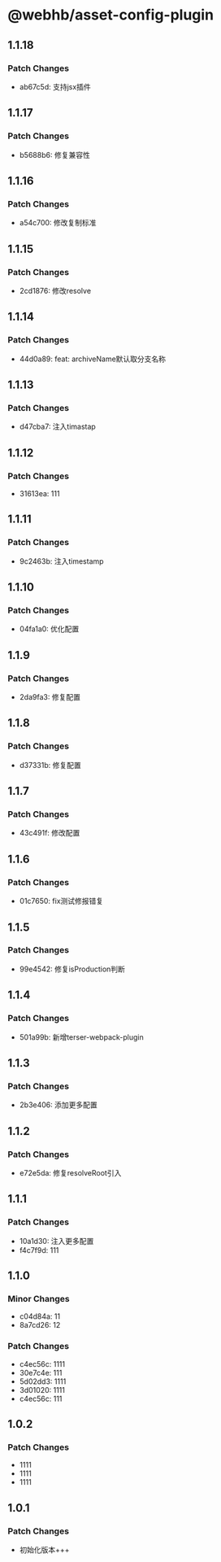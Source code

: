 # @webhb/asset-config-plugin

## 1.1.18

### Patch Changes

- ab67c5d: 支持jsx插件

## 1.1.17

### Patch Changes

- b5688b6: 修复兼容性

## 1.1.16

### Patch Changes

- a54c700: 修改复制标准

## 1.1.15

### Patch Changes

- 2cd1876: 修改resolve

## 1.1.14

### Patch Changes

- 44d0a89: feat: archiveName默认取分支名称

## 1.1.13

### Patch Changes

- d47cba7: 注入timastap

## 1.1.12

### Patch Changes

- 31613ea: 111

## 1.1.11

### Patch Changes

- 9c2463b: 注入timestamp

## 1.1.10

### Patch Changes

- 04fa1a0: 优化配置

## 1.1.9

### Patch Changes

- 2da9fa3: 修复配置

## 1.1.8

### Patch Changes

- d37331b: 修复配置

## 1.1.7

### Patch Changes

- 43c491f: 修改配置

## 1.1.6

### Patch Changes

- 01c7650: fix测试修报错复

## 1.1.5

### Patch Changes

- 99e4542: 修复isProduction判断

## 1.1.4

### Patch Changes

- 501a99b: 新增terser-webpack-plugin

## 1.1.3

### Patch Changes

- 2b3e406: 添加更多配置

## 1.1.2

### Patch Changes

- e72e5da: 修复resolveRoot引入

## 1.1.1

### Patch Changes

- 10a1d30: 注入更多配置
- f4c7f9d: 111

## 1.1.0

### Minor Changes

- c04d84a: 11
- 8a7cd26: 12

### Patch Changes

- c4ec56c: 1111
- 30e7c4e: 111
- 5d02dd3: 1111
- 3d01020: 1111
- c4ec56c: 111

## 1.0.2

### Patch Changes

- 1111
- 1111
- 1111

## 1.0.1

### Patch Changes

- 初始化版本+++
